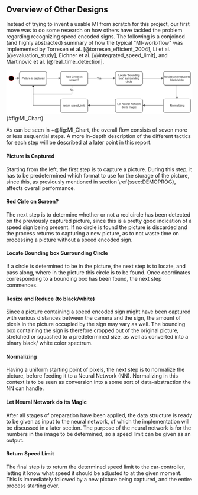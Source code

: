 ## Overview of Other Designs

Instead of trying to invent a usable MI from scratch for this project, our first move was to do some research on how others have tackled the problem regarding recognizing speed encoded signs. The following is a conjoined (and highly abstracted) summary of how the typical "MI-work-flow" was implemented by Torresen et al. [@torresen_efficient_2004], Li et al. [@evaluation_study], Eichner et al. [@integrated_speed_limit], and Martinović et al. [@real_time_detection].

![Flow chart for abstracted MI-work-flow](report/assets/pictures/MI_Chart.png){#fig:MI_Chart}

As can be seen in +@fig:MI_Chart, the overall flow consists of seven more or less sequential steps. A more in-depth description of the different tactics for each step will be described at a later point in this report.

#### Picture is Captured

Starting from the left, the first step is to capture a picture. During this step, it has to be predetermined which format to use for the storage of the picture, since this, as previously mentioned in section \ref{ssec:DEMOPROG}, affects overall performance.

#### Red Cirle on Screen?

The next step is to determine whether or not a red circle has been detected on the previously captured picture, since this is a pretty good indication of a speed sign being present. If no circle is found the picture is discarded and the process returns to capturing a new picture, as to not waste time on processing a picture without a speed encoded sign.

#### Locate Bounding box Surrounding Circle

If a circle is determined to be in the picture, the next step is to locate, and pass along, where in the picture this circle is to be found. Once coordinates corresponding to a bounding box has been found, the next step commences.

#### Resize and Reduce (to black/white)

Since a picture containing a speed encoded sign might have been captured with various distances between the camera and the sign, the amount of pixels in the picture occupied by the sign may vary as well. The bounding box containing the sign is therefore cropped out of the original picture, stretched or squashed to a predetermined size, as well as converted into a binary black/ white color spectrum.

#### Normalizing

Having a uniform starting point of pixels, the next step is to normalize the picture, before feeding it to a Neural Network (NN). Normalizing in this context is to be seen as conversion into a some sort of data-abstraction the NN can handle.

#### Let Neural Network do its Magic

After all stages of preparation have been applied, the data structure is ready to be given as input to the neural network, of which the implementation will be discussed in a later section.
The purpose of the neural network is for the numbers in the image to be determined, so a speed limit can be given as an output.

#### Return Speed Limit

The final step is to return the determined speed limit to the car-controller, letting it know what speed it should be adjusted to at the given moment. This is immediately followed by a new picture being captured, and the entire process starting over.
